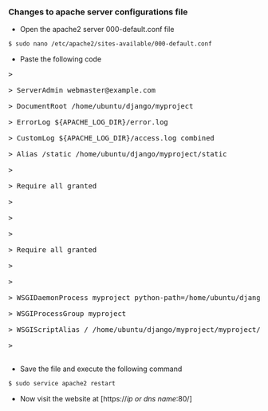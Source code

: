 ### Changes to apache server configurations file

- Open the apache2 server 000-default.conf file

```sh
$ sudo nano /etc/apache2/sites-available/000-default.conf
```
- Paste the following code 
<pre>
> <VirtualHost *:80> <br/>
> ServerAdmin webmaster@example.com<br/>
> DocumentRoot /home/ubuntu/django/myproject<br/>
> ErrorLog ${APACHE_LOG_DIR}/error.log<br/>
> CustomLog ${APACHE_LOG_DIR}/access.log combined<br/>
> Alias /static /home/ubuntu/django/myproject/static<br/>
> <Directory /home/ubuntu/django/myproject/static><br/>
> Require all granted<br/>
> </Directory><br/>
> <Directory /home/ubuntu/django/myproject/myproject><br/>
> <Files wsgi.py><br/>
> Require all granted<br/>
> </Files><br/>
> </Directory><br/>
> WSGIDaemonProcess myproject python-path=/home/ubuntu/django/myproject python-home=/home/ubuntu/django/myprojectenv<br/>
> WSGIProcessGroup myproject<br/>
> WSGIScriptAlias / /home/ubuntu/django/myproject/myproject/wsgi.py<br/>
> </VirtualHost><br/>
</pre>

- Save the file and execute the following command

```sh
$ sudo service apache2 restart
```

- Now visit the website at 
[https://*ip or dns name*:80/]
